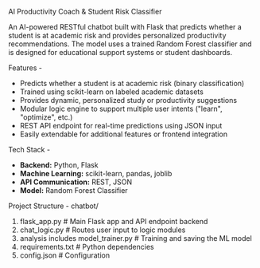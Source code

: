AI Productivity Coach & Student Risk Classifier

An AI-powered RESTful chatbot built with Flask that predicts whether a student is at academic risk and provides personalized productivity recommendations. The model uses a trained Random Forest classifier and is designed for educational support systems or student dashboards.

Features -
- Predicts whether a student is at academic risk (binary classification)
- Trained using scikit-learn on labeled academic datasets
-  Provides dynamic, personalized study or productivity suggestions
-  Modular logic engine to support multiple user intents ("learn", "optimize", etc.)
- REST API endpoint for real-time predictions using JSON input
- Easily extendable for additional features or    frontend integration

 Tech Stack - 
- **Backend:** Python, Flask
- **Machine Learning:** scikit-learn, pandas, joblib
- **API Communication:** REST, JSON
- **Model:** Random Forest Classifier

Project Structure - 
chatbot/
1.  flask_app.py # Main Flask app and API endpoint backend 
2. chat_logic.py # Routes user input to logic modules
3. analysis includes model_trainer.py # Training    and saving the ML model
4. requirements.txt # Python dependencies
5. config.json # Configuration
